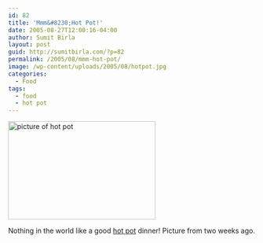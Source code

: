 ```yaml
---
id: 82
title: 'Mmm&#8230;Hot Pot!'
date: 2005-08-27T12:00:16-04:00
author: Sumit Birla
layout: post
guid: http://sumitbirla.com/?p=82
permalink: /2005/08/mmm-hot-pot/
image: /wp-content/uploads/2005/08/hotpot.jpg
categories:
  - Food
tags:
  - food
  - hot pot
---
```

<img class="aligncenter" src="http://sumit-old.tampahost.net/images/hotpot.jpg" alt="picture of hot pot" width="300" height="200" />

Nothing in the world like a good [hot pot](http://en.wikipedia.org/wiki/Hot_pot) dinner! Picture from two weeks ago.